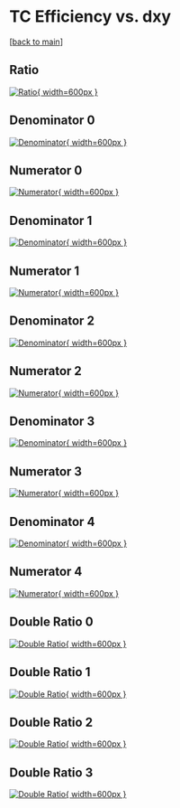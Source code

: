 # TC Efficiency vs. dxy

[[back to main](./)]



## Ratio

[![Ratio](../mtv/var/TC_loweta_13_-1_eff_dxy.png){ width=600px }](../mtv/var/TC_loweta_13_-1_eff_dxy.pdf)

## Denominator 0

[![Denominator](../mtv/den/TC_loweta_13_-1_eff_dxy_den0.png){ width=600px }](../mtv/den/TC_loweta_13_-1_eff_dxy_den0.pdf)

## Numerator 0

[![Numerator](../mtv/num/TC_loweta_13_-1_eff_dxy_num0.png){ width=600px }](../mtv/num/TC_loweta_13_-1_eff_dxy_num0.pdf)

## Denominator 1

[![Denominator](../mtv/den/TC_loweta_13_-1_eff_dxy_den1.png){ width=600px }](../mtv/den/TC_loweta_13_-1_eff_dxy_den1.pdf)

## Numerator 1

[![Numerator](../mtv/num/TC_loweta_13_-1_eff_dxy_num1.png){ width=600px }](../mtv/num/TC_loweta_13_-1_eff_dxy_num1.pdf)

## Denominator 2

[![Denominator](../mtv/den/TC_loweta_13_-1_eff_dxy_den2.png){ width=600px }](../mtv/den/TC_loweta_13_-1_eff_dxy_den2.pdf)

## Numerator 2

[![Numerator](../mtv/num/TC_loweta_13_-1_eff_dxy_num2.png){ width=600px }](../mtv/num/TC_loweta_13_-1_eff_dxy_num2.pdf)

## Denominator 3

[![Denominator](../mtv/den/TC_loweta_13_-1_eff_dxy_den3.png){ width=600px }](../mtv/den/TC_loweta_13_-1_eff_dxy_den3.pdf)

## Numerator 3

[![Numerator](../mtv/num/TC_loweta_13_-1_eff_dxy_num3.png){ width=600px }](../mtv/num/TC_loweta_13_-1_eff_dxy_num3.pdf)

## Denominator 4

[![Denominator](../mtv/den/TC_loweta_13_-1_eff_dxy_den4.png){ width=600px }](../mtv/den/TC_loweta_13_-1_eff_dxy_den4.pdf)

## Numerator 4

[![Numerator](../mtv/num/TC_loweta_13_-1_eff_dxy_num4.png){ width=600px }](../mtv/num/TC_loweta_13_-1_eff_dxy_num4.pdf)

## Double Ratio 0

[![Double Ratio](../mtv/ratio/TC_loweta_13_-1_eff_dxy_ratio0.png){ width=600px }](../mtv/ratio/TC_loweta_13_-1_eff_dxy_ratio0.pdf)

## Double Ratio 1

[![Double Ratio](../mtv/ratio/TC_loweta_13_-1_eff_dxy_ratio1.png){ width=600px }](../mtv/ratio/TC_loweta_13_-1_eff_dxy_ratio1.pdf)

## Double Ratio 2

[![Double Ratio](../mtv/ratio/TC_loweta_13_-1_eff_dxy_ratio2.png){ width=600px }](../mtv/ratio/TC_loweta_13_-1_eff_dxy_ratio2.pdf)

## Double Ratio 3

[![Double Ratio](../mtv/ratio/TC_loweta_13_-1_eff_dxy_ratio3.png){ width=600px }](../mtv/ratio/TC_loweta_13_-1_eff_dxy_ratio3.pdf)

